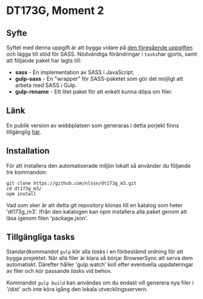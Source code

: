 # DT173G, Moment 2

## Syfte
Syftet med denna uppgift är att bygga vidare på [den föregående uppgiften](https://github.com/nlssn/dt173g_m2) och lägga till stöd för SASS. Nödvändiga förändringar i  `tasks`har gjorts, samt att följande paket har lagts till:

- **sass** - En implementation av SASS i JavaScript.
- **gulp-sass** - En "wrapper" för SASS-paketet som gör det möjligt att arbeta med SASS i Gulp.
- **gulp-rename** - Ett litet paket för att enkelt kunna döpa om filer.

## Länk
En publik version av webbplatsen som generaras i detta porjekt finns tillgänglig [här](https://studenter.miun.se/~joni1307/DT173G/Moment3/).

## Installation
För att installera den automatiserade miljön lokalt så använder du följande tre kommandon:

```
git clone https://github.com/nlssn/dt173g_m3.git
cd dt173g_m3/
npm install
```

Vad som sker är att detta git repository klonas till en katalog som heter 'dt173g_m3'. Ifrån den katalogen kan npm installera alla paket genom att läsa igenom filen 'package.json'. 

## Tillgängliga tasks
Standardkommandot ``gulp`` kör alla _tasks_ i en förbestämd ordning för att bygga projektet. När alla filer är klara så börjar BrowserSync att serva dem automatiskt. Därefter håller 'gulp.watch' koll efter eventuella uppdateringar av filer och kör passande _tasks_ vid behov.

Kommandot ``gulp build`` kan användas om du endast vill generera nya filer i '/dist' och inte köra igång den lokala utvecklingsservern.
